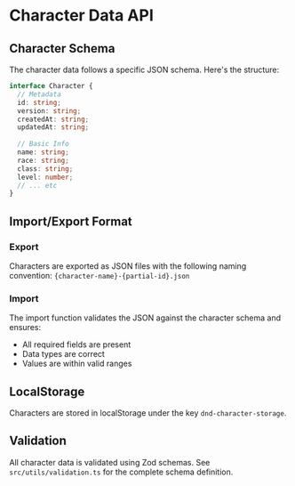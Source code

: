 # Character Data API

## Character Schema

The character data follows a specific JSON schema. Here's the structure:

```typescript
interface Character {
  // Metadata
  id: string;
  version: string;
  createdAt: string;
  updatedAt: string;
  
  // Basic Info
  name: string;
  race: string;
  class: string;
  level: number;
  // ... etc
}
```

## Import/Export Format

### Export
Characters are exported as JSON files with the following naming convention:
`{character-name}-{partial-id}.json`

### Import
The import function validates the JSON against the character schema and ensures:
- All required fields are present
- Data types are correct
- Values are within valid ranges

## LocalStorage

Characters are stored in localStorage under the key `dnd-character-storage`.

## Validation

All character data is validated using Zod schemas. See `src/utils/validation.ts` for the complete schema definition.